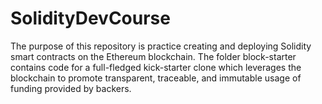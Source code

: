 # SolidityDevCourse
The purpose of this repository is practice creating and deploying Solidity smart contracts on the Ethereum blockchain.  The folder block-starter contains code for a full-fledged kick-starter clone which leverages the blockchain to promote transparent, traceable, and immutable usage of funding provided by backers.
